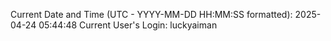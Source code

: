 Current Date and Time (UTC - YYYY-MM-DD HH:MM:SS formatted): 2025-04-24 05:44:48
Current User's Login: luckyaiman
